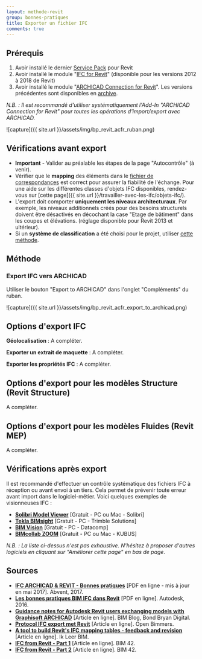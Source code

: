 ```yaml
---
layout: methode-revit
group: bonnes-pratiques
title: Exporter un fichier IFC
comments: true
---
```


## Prérequis

1. Avoir installé le dernier [Service Pack](https://knowledge.autodesk.com/support/revit-products/downloads) pour Revit
2.	Avoir installé le module "[IFC for Revit](https://sourceforge.net/projects/ifcexporter/files/)" (disponible pour les versions 2012 à 2018 de Revit)
3.	Avoir installé le module "[ARCHICAD Connection for Revit](http://www.graphisoft.com/downloads/interoperability.html)". Les versions précédentes sont disponibles en [archive](http://www.graphisoft.com/downloads/addons/interoperability/Archive.html).

*N.B. : Il est recommandé d'utiliser systématiquement l'Add-In "ARCHICAD Connection for Revit" pour toutes les opérations d'import/export avec ARCHICAD.*

![capture]({{ site.url }}/assets/img/bp_revit_acfr_ruban.png)

## Vérifications avant export

* **Important** - Valider au préalable les étapes de la page "Autocontrôle" (à venir).
* Vérifier que le **mapping** des éléments dans le [fichier de correspondances](https://knowledge.autodesk.com/fr/support/revit-products/learn-explore/caas/CloudHelp/cloudhelp/2018/FRA/Revit-DocumentPresent/files/GUID-B85CE60D-2868-427E-A37C-37C4F09D6016-htm.html) est correct pour assurer la fiabilité de l'échange. Pour une aide sur les différentes classes d'objets IFC disponibles, rendez-vous sur [cette page]({{ site.url }}/travailler-avec-les-ifc/objets-ifc/).
* L'export doit comporter **uniquement les niveaux architecturaux**. Par exemple, les niveaux additionnels créés pour des besoins structurels doivent être désactivés en décochant la case "Etage de bâtiment" dans les coupes et élévations. (réglage disponible pour Revit 2013 et ultérieur).
* Si un **système de classification** a été choisi pour le projet, utiliser [cette méthode](http://evolve-consultancy.com/product/ifc-classification-revit/).

## Méthode

### Export IFC vers ARCHICAD

Utiliser le bouton "Export to ARCHICAD" dans l'onglet "Compléments" du ruban.

![capture]({{ site.url }}/assets/img/bp_revit_acfr_export_to_archicad.png)

## Options d'export IFC

**Géolocalisation** : 
A compléter.

**Exporter un extrait de maquette** :
A compléter.

**Exporter les propriétés IFC** :
A compléter.

## Options d'export pour les modèles Structure (Revit Structure)

A compléter.

## Options d'export pour les modèles Fluides (Revit MEP)

A compléter.

## Vérifications après export

Il est recommandé d'effectuer un contrôle systématique des fichiers IFC à réception ou avant envoi à un tiers. Cela permet de prévenir toute erreur avant import dans le logiciel-métier. Voici quelques exemples de visionneuses IFC :

* **[Solibri Model Viewer](http://www.solibri.com/products/solibri-model-viewer/)** [Gratuit - PC ou Mac - Solibri]
* **[Tekla BIMsight](http://www.teklabimsight.com/)** [Gratuit - PC - Trimble Solutions]
* **[BIM Vision](http://bimvision.eu/en/free-ifc-model-viewer/)** [Gratuit - PC - Datacomp]
* **[BIMcollab ZOOM](http://www.bimcollab.com/en/ZOOM/zoom)** [Gratuit - PC ou Mac - KUBUS]

*N.B. : La liste ci-dessus n'est pas exhaustive. N'hésitez à proposer d'autres logiciels en cliquant sur "Améliorer cette page" en bas de page*.

## Sources

* **[IFC ARCHICAD & REVIT - Bonnes pratiques](https://archicad.fr/download/guide-ifc-abvent/?wpdmdl=14005)** [PDF en ligne - mis à jour en mai 2017]. Abvent, 2017.
* **[Les bonnes pratiques BIM IFC dans Revit](http://abcdblog.typepad.com/abcd/2016/05/Livre_blanc_Autodesk-Bonnes_Pratiques_BIM-Revit-IFC.pdf)** [PDF en ligne]. Autodesk, 2016.
* **[Guidance notes for Autodesk Revit users exchanging models with Graphisoft ARCHICAD](http://bimblog.bondbryan.com/guidance-notes-for-autodesk-revit-users-exchanging-models-with-graphisoft-archicad/)** [Article en ligne]. BIM Blog, Bond Bryan Digital.
* **[Protocol IFC export met Revit](http://openbimmers.nl/protocol-ifc-export-met-revit/)** [Article en ligne]. Open Bimmers.
* **[A tool to build Revit's IFC mapping tables - feedback and revision](http://ikleerbim.blogspot.fr/2017/02/a-tool-to-build-revits-ifc-mapping.html?m=1)** [Article en ligne]. Ik Leer BIM.
* **[IFC from Revit - Part 1](https://www.bim42.com/2018/03/ifc-for-revit-1/)** [Article en ligne]. BIM 42.
* **[IFC from Revit - Part 2](https://www.bim42.com/2018/03/ifc-for-revit-2/)** [Article en ligne]. BIM 42.
